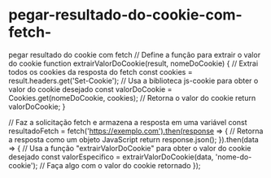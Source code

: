 # pegar-resultado-do-cookie-com-fetch-
pegar resultado do cookie com fetch
// Define a função para extrair o valor do cookie
function extrairValorDoCookie(result, nomeDoCookie) {
  // Extrai todos os cookies da resposta do fetch
  const cookies = result.headers.get('Set-Cookie');
  // Usa a biblioteca js-cookie para obter o valor do cookie desejado
  const valorDoCookie = Cookies.get(nomeDoCookie, cookies);
  // Retorna o valor do cookie
  return valorDoCookie;
}

// Faz a solicitação fetch e armazena a resposta em uma variável
const resultadoFetch = fetch('https://exemplo.com').then(response => {
  // Retorna a resposta como um objeto JavaScript
  return response.json();
}).then(data => {
  // Usa a função "extrairValorDoCookie" para obter o valor do cookie desejado
  const valorEspecifico = extrairValorDoCookie(data, 'nome-do-cookie');
  // Faça algo com o valor do cookie retornado
});
